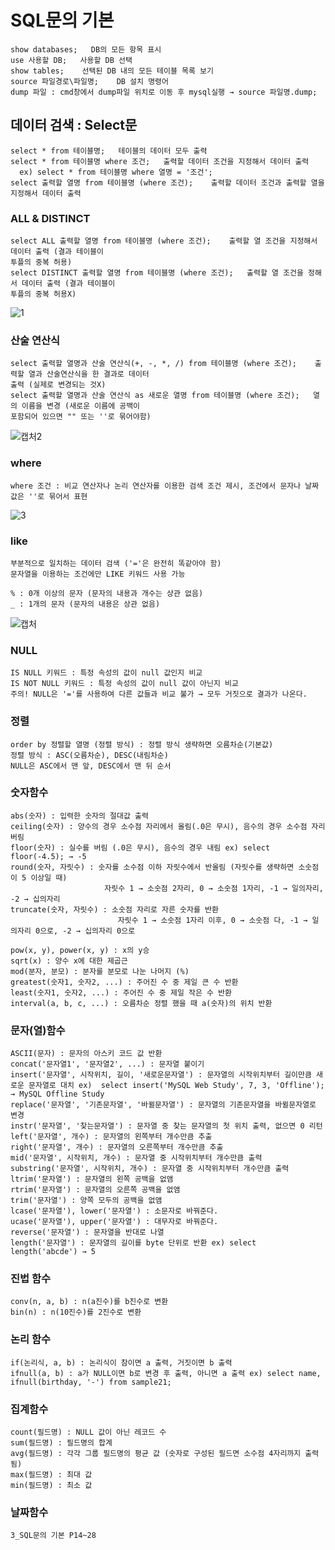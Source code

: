 # SQL문의 기본

```
show databases;   DB의 모든 항목 표시
use 사용할 DB;   사용할 DB 선택
show tables;    선택된 DB 내의 모든 테이블 목록 보기
source 파일경로\파일명;    DB 설치 명령어
dump 파일 : cmd창에서 dump파일 위치로 이동 후 mysql실행 → source 파일명.dump;
```

## 데이터 검색 : Select문

```
select * from 테이블명;   테이블의 데이터 모두 출력
select * from 테이블명 where 조건;   출력할 데이터 조건을 지정해서 데이터 출력
  ex) select * from 테이블명 where 열명 = '조건'; 
select 출력할 열명 from 테이블명 (where 조건);    출력할 데이터 조건과 출력할 열을 지정해서 데이터 출력
```

### ALL & DISTINCT
```
select ALL 출력할 열명 from 테이블명 (where 조건);    출력할 열 조건을 지정해서 데이터 출력 (결과 테이블이
투플의 중복 허용)
select DISTINCT 출력할 열명 from 테이블명 (where 조건);   출력할 열 조건을 정해서 데이터 출력 (결과 테이블이
투플의 중복 허용X)
```
![1](https://user-images.githubusercontent.com/46713032/54867884-f58d8000-4dc8-11e9-9521-710cc77eaded.png)

### 산술 연산식
```
select 출력할 열명과 산술 연산식(+, -, *, /) from 테이블명 (where 조건);    출력할 열과 산술연산식을 한 결과로 데이터
출력 (실제로 변경되는 것X)
select 출력할 열명과 산술 연산식 as 새로운 열명 from 테이블명 (where 조건);   열의 이름을 변경 (새로운 이름에 공백이
포함되어 있으면 "" 또는 ''로 묶어야함)
```
![캡처2](https://user-images.githubusercontent.com/46713032/54867693-8a42ae80-4dc6-11e9-8463-7e29ec58174a.PNG)

### where
```
where 조건 : 비교 연산자나 논리 연산자를 이용한 검색 조건 제시, 조건에서 문자나 날짜 값은 ''로 묶어서 표현
```
![3](https://user-images.githubusercontent.com/46713032/54867793-dc380400-4dc7-11e9-9e71-7ce66e10c32c.PNG)

### like
```
부분적으로 일치하는 데이터 검색 ('='은 완전히 똑같아야 함)
문자열을 이용하는 조건에만 LIKE 키워드 사용 가능

% : 0개 이상의 문자 (문자의 내용과 개수는 상관 없음)
_ : 1개의 문자 (문자의 내용은 상관 없음)
```
![캡처](https://user-images.githubusercontent.com/46713032/55377142-a5dc5080-554e-11e9-9ad8-f877af3f8c0b.PNG)

### NULL
```
IS NULL 키워드 : 특정 속성의 값이 null 값인지 비교
IS NOT NULL 키워드 : 특정 속성의 값이 null 값이 아닌지 비교
주의! NULL은 '='를 사용하여 다른 값들과 비교 불가 → 모두 거짓으로 결과가 나온다.
```

### 정렬
```
order by 정렬할 열명 (정렬 방식) : 정렬 방식 생략하면 오름차순(기본값)
정렬 방식 : ASC(오름차순), DESC(내림차순)
NULL은 ASC에서 맨 앞, DESC에서 맨 뒤 순서
```

### 숫자함수
```
abs(숫자) : 입력한 숫자의 절대값 출력
ceiling(숫자) : 양수의 경우 소수점 자리에서 올림(.0은 무시), 음수의 경우 소수점 자리 버림
floor(숫자) : 실수를 버림 (.0은 무시), 음수의 경우 내림 ex) select floor(-4.5); → -5
round(숫자, 자릿수) : 숫자를 소수점 이하 자릿수에서 반올림 (자릿수를 생략하면 소숫점이 5 이상일 때)
                     자릿수 1 → 소숫점 2자리, 0 → 소숫점 1자리, -1 → 일의자리, -2 → 십의자리
truncate(숫자, 자릿수) : 소숫점 자리로 자른 숫자를 반환
                        자릿수 1 → 소숫점 1자리 이후, 0 → 소숫점 다, -1 → 일의자리 0으로, -2 → 십의자리 0으로
                        
pow(x, y), power(x, y) : x의 y승
sqrt(x) : 양수 x에 대한 제곱근
mod(분자, 분모) : 분자를 분모로 나눈 나머지 (%)
greatest(숫자1, 숫자2, ...) : 주어진 수 중 제일 큰 수 반환
least(숫자1, 숫자2, ...) : 주어진 수 중 제일 작은 수 반환
interval(a, b, c, ...) : 오름차순 정렬 했을 때 a(숫자)의 위치 반환
```

### 문자(열)함수
```
ASCII(문자) : 문자의 아스키 코드 값 반환
concat('문자열1', '문자열2', ...) : 문자열 붙이기
insert('문자열', 시작위치, 길이, '새로운문자열') : 문자열의 시작위치부터 길이만큼 새로운 문자열로 대치 ex)  select insert('MySQL Web Study', 7, 3, 'Offline'); → MySQL Offline Study
replace('문자열', '기존문자열', '바뀔문자열') : 문자열의 기존문자열을 바뀔문자열로 변경
instr('문자열', '찾는문자열') : 문자열 중 찾는 문자열의 첫 위치 출력, 없으면 0 리턴
left('문자열', 개수) : 문자열의 왼쪽부터 개수만큼 추출
right('문자열', 개수) : 문자열의 오른쪽부터 개수만큼 추출
mid('문자열', 시작위치, 개수) : 문자열 중 시작위치부터 개수만큼 출력
substring('문자열', 시작위치, 개수) : 문자열 중 시작위치부터 개수만큼 출력
ltrim('문자열') : 문자열의 왼쪽 공백을 없앰
rtrim('문자열') : 문자열의 오른쪽 공백을 없앰
trim('문자열') : 양쪽 모두의 공백을 없앰
lcase('문자열'), lower('문자열') : 소문자로 바꿔준다.
ucase('문자열'), upper('문자열') : 대무자로 바꿔준다.
reverse('문자열') : 문자열을 반대로 나열
length('문자열') : 문자열의 길이를 byte 단위로 반환 ex) select length('abcde') → 5
```

### 진법 함수
```
conv(n, a, b) : n(a진수)를 b진수로 변환
bin(n) : n(10진수)를 2진수로 변환
```

### 논리 함수
```
if(논리식, a, b) : 논리식이 참이면 a 출력, 거짓이면 b 출력
ifnull(a, b) : a가 NULL이면 b로 변경 후 출력, 아니면 a 출력 ex) select name, ifnull(birthday, '-') from sample21;
```

### 집계함수
```
count(필드명) : NULL 값이 아닌 레코드 수
sum(필드명) : 필드명의 합계
avg(필드명) : 각각 그룹 필드명의 평균 값 (숫자로 구성된 필드면 소수점 4자리까지 출력됨)
max(필드명) : 최대 값
min(필드명) : 최소 값
```

### 날짜함수
```
3_SQL문의 기본 P14~28
```

